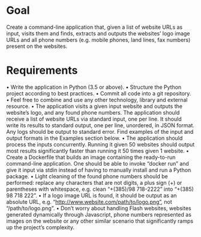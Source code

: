 # Goal

Create a command-line application that, given a list of website URLs as input, visits them and finds, extracts and outputs the websites’ logo image URLs and all phone numbers (e.g. mobile phones, land lines, fax numbers) present on the websites.

# Requirements

• ​Write the application in Python (3.5 or above).
• ​Structure the Python project according to best practices.
• ​Commit all code into a git repository.
• ​Feel free to combine and use any other technology, library and external resource.
• ​The application visits a given input website and outputs the website’s logo, and any found phone numbers. The application should receive a list of website URLs via standard input, one per line. It should write its results to standard output, one per line, unordered, in JSON format. Any logs should be output to standard error. Find examples of the input and output formats in the Examples section below.
• ​The application should process the inputs concurrently. Running it given 50
websites should output most results significantly faster than running it 50 times
given 1 website.
• ​Create a Dockerfile that builds an image containing the ready-to-run command-line application. One should be able to invoke “docker run” and give it input via stdin
instead of having to manually install and run a Python package.
• ​Light cleaning of the found phone numbers should be performed: replace any characters that are not digits, a plus sign (+) or parentheses with whitespace, e.g. clean “+(385)/98 718-2222” into “+(385) 98 718 222”.
• ​If a logo image URL is found, it should be output as an absolute URL, e.g. “http://www.website.com/path/to/logo.png”, not “/path/to/logo.png”.
• ​Don’t worry about handling Flash websites, websites generated dynamically
through Javascript, phone numbers represented as images on the website or any other similar scenario that significantly ramps up the project’s complexity.
